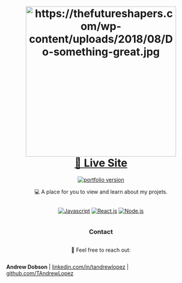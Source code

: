 <!-- HEADER -->
<!-- https://i.imgur.com/ncCnsz4.png -->
<h1 align="center">
  <img 
  alt="https://thefutureshapers.com/wp-content/uploads/2018/08/Do-something-great.jpg" 
  src="https://bs-uploads.toptal.io/blackfish-uploads/components/blog_post_page/content/cover_image_file/cover_image/689161/1211-Language_Services_in_Text_Editors_Newsletter-18b1ac8f0e017a8e065227e88cbfd664.png" 
  width=400/><br/>
  <a href="https://tandrewlopez-dev.netlify.app">🔗 Live Site</a>
</h1>

<!-- BADGES -->
<p align="center">
<a href="">
<img src="https://img.shields.io/badge/Version-1.0-00ADD8?style=for-the-badge" alt="portfolio version" />
</a>
</p>

<!-- BRIEF DESCRIPTION -->
<p align="center">
💻 A place for you to view and learn about my projets.
</p>

<div style="display: flex; justify-content: center; flex-direction: column; align-items: center;">

[![Javascript][javascript]][javascript-url]
[![React.js][react.js]][react-url]
[![Node.js][node.js]][node.js-url]

### Contact

📱 Feel free to reach out:

**Andrew Dobson**
| [linkedin.com/in/tandrewlopez](https://linkedin.com/in/tandrewlopez) | [github.com/TAndrewLopez](https://github.com/TAndrewLopez)

</div>

<!-- VARS -->

[react.js]: https://img.shields.io/badge/React-20232A?style=for-the-badge&logo=react&logoColor=61DAFB
[react-url]: https://reactjs.org/
[javascript]: https://img.shields.io/badge/JavaScript-F7DF1E?style=for-the-badge&logo=javascript&logoColor=black
[javascript-url]: https://www.javascript.com/
[node.js]: https://img.shields.io/badge/Node.js-43853D?style=for-the-badge&logo=node.js&logoColor=white
[node.js-url]: https://nodejs.org/en/
